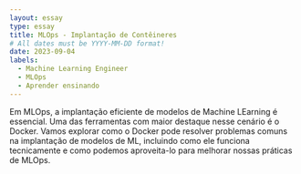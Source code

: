 ```yaml
---
layout: essay
type: essay
title: MLOps - Implantação de Contêineres
# All dates must be YYYY-MM-DD format!
date: 2023-09-04
labels:
  - Machine Learning Engineer
  - MLOps
  - Aprender ensinando
---
```


Em MLOps, a implantação eficiente de modelos de Machine LEarning é essencial. Uma das ferramentas com maior destaque nesse cenário é o Docker. Vamos explorar como o Docker pode resolver problemas comuns na implantação de modelos de ML, incluindo como ele funciona tecnicamente e como podemos aproveita-lo para melhorar nossas práticas de MLOps.
